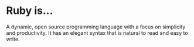 <p><h1>Ruby is...</h1><p>A dynamic, open source programming language with a focus on simplicity and productivity. It has an elegant syntax that is natural to read and easy to write.</p></p>
